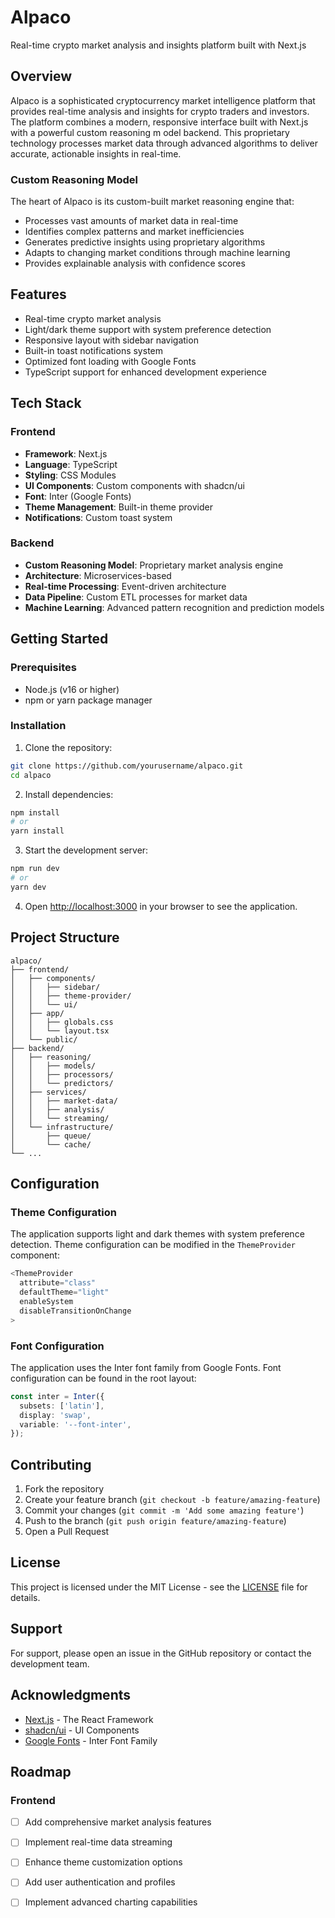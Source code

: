 # Alpaco

Real-time crypto market analysis and insights platform built with Next.js

## Overview

Alpaco is a sophisticated cryptocurrency market intelligence platform that provides real-time analysis and insights for crypto traders and investors. The platform combines a modern, responsive interface built with Next.js with a powerful custom reasoning m odel backend. This proprietary technology processes market data through advanced algorithms to deliver accurate, actionable insights in real-time.

### Custom Reasoning Model

The heart of Alpaco is its custom-built market reasoning engine that:
- Processes vast amounts of market data in real-time
- Identifies complex patterns and market inefficiencies
- Generates predictive insights using proprietary algorithms
- Adapts to changing market conditions through machine learning
- Provides explainable analysis with confidence scores

## Features

- Real-time crypto market analysis
- Light/dark theme support with system preference detection
- Responsive layout with sidebar navigation
- Built-in toast notifications system
- Optimized font loading with Google Fonts
- TypeScript support for enhanced development experience

## Tech Stack

### Frontend
- **Framework**: Next.js
- **Language**: TypeScript
- **Styling**: CSS Modules
- **UI Components**: Custom components with shadcn/ui
- **Font**: Inter (Google Fonts)
- **Theme Management**: Built-in theme provider
- **Notifications**: Custom toast system

### Backend
- **Custom Reasoning Model**: Proprietary market analysis engine
- **Architecture**: Microservices-based
- **Real-time Processing**: Event-driven architecture
- **Data Pipeline**: Custom ETL processes for market data
- **Machine Learning**: Advanced pattern recognition and prediction models

## Getting Started

### Prerequisites

- Node.js (v16 or higher)
- npm or yarn package manager

### Installation

1. Clone the repository:
```bash
git clone https://github.com/yourusername/alpaco.git
cd alpaco
```

2. Install dependencies:
```bash
npm install
# or
yarn install
```

3. Start the development server:
```bash
npm run dev
# or
yarn dev
```

4. Open [http://localhost:3000](http://localhost:3000) in your browser to see the application.

## Project Structure

```
alpaco/
├── frontend/
│   ├── components/
│   │   ├── sidebar/
│   │   ├── theme-provider/
│   │   └── ui/
│   ├── app/
│   │   ├── globals.css
│   │   └── layout.tsx
│   └── public/
├── backend/
│   ├── reasoning/
│   │   ├── models/
│   │   ├── processors/
│   │   └── predictors/
│   ├── services/
│   │   ├── market-data/
│   │   ├── analysis/
│   │   └── streaming/
│   └── infrastructure/
│       ├── queue/
│       └── cache/
└── ...
```

## Configuration

### Theme Configuration

The application supports light and dark themes with system preference detection. Theme configuration can be modified in the `ThemeProvider` component:

```typescript
<ThemeProvider
  attribute="class"
  defaultTheme="light"
  enableSystem
  disableTransitionOnChange
>
```

### Font Configuration

The application uses the Inter font family from Google Fonts. Font configuration can be found in the root layout:

```typescript
const inter = Inter({ 
  subsets: ['latin'],
  display: 'swap',
  variable: '--font-inter',
});
```

## Contributing

1. Fork the repository
2. Create your feature branch (`git checkout -b feature/amazing-feature`)
3. Commit your changes (`git commit -m 'Add some amazing feature'`)
4. Push to the branch (`git push origin feature/amazing-feature`)
5. Open a Pull Request

## License

This project is licensed under the MIT License - see the [LICENSE](LICENSE) file for details.

## Support

For support, please open an issue in the GitHub repository or contact the development team.

## Acknowledgments

- [Next.js](https://nextjs.org/) - The React Framework
- [shadcn/ui](https://ui.shadcn.com/) - UI Components
- [Google Fonts](https://fonts.google.com/) - Inter Font Family

## Roadmap

### Frontend
- [ ] Add comprehensive market analysis features
- [ ] Implement real-time data streaming
- [ ] Enhance theme customization options
- [ ] Add user authentication and profiles
- [ ] Implement advanced charting capabilities

